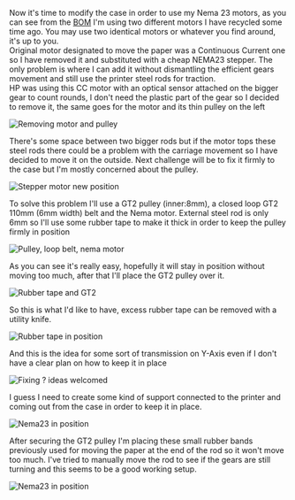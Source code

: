 Now it's time to modify the case in order to use my Nema 23 motors, as you can see from the
[BOM](../../bom.html) I'm using two different motors I have recycled some time ago. You may use
two identical motors or whatever you find around, it's up to you.  
Original motor designated to move the paper was a Continuous Current one so I have removed it and 
substituted with a cheap NEMA23 stepper. The only problem is where I can add it without dismantling
the efficient gears movement and still use the printer steel rods for traction.  
HP was using this CC motor with an optical sensor attached on the bigger gear to count rounds, I don't
need the plastic part of the gear so I decided to remove it, the same goes for the motor and its
thin pulley on the left

![Removing motor and pulley](IMG_20191011_002532.jpg)

There's some space between two bigger rods but if the motor tops these steel rods there could be a problem with the carriage movement so I have decided to move it on the outside. Next challenge will be to fix it firmly to the case but I'm mostly concerned about the pulley.

![Stepper motor new position](IMG_20191011_002626.jpg)

To solve this problem I'll use a GT2 pulley (inner:8mm), a closed loop GT2 110mm (6mm width) belt and
the Nema motor.
External steel rod is only 6mm so I'll use some rubber tape to make it thick in order to keep the pulley
firmly in position

![Pulley, loop belt, nema motor](IMG_20191011_003450.jpg)

As you can see it's really easy, hopefully it will stay in position without moving too much, after that
I'll place the GT2 pulley over it.

![Rubber tape and GT2](IMG_20191011_003455.jpg)

So this is what I'd like to have, excess rubber tape can be removed with a utility knife.

![Rubber tape in position](IMG_20191011_003459.jpg)

And this is the idea for some sort of transmission on Y-Axis even if I don't have a clear plan on how
to keep it in place

![Fixing ? ideas welcomed](IMG_20191011_004400.jpg)

I guess I need to create some kind of support connected to the printer and coming out from the case
in order to keep it in place.

![Nema23 in position](IMG_20191011_005214.jpg)

After securing the GT2 pulley I'm placing these small rubber bands previously used for moving the paper
at the end of the rod so it won't move too much. I've tried to manually move the rod to see if the gears
are still turning and this seems to be a good working setup.

![Nema23 in position](IMG_20191011_012017.jpg)
